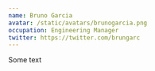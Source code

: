 ```yaml
---
name: Bruno Garcia
avatar: /static/avatars/brunogarcia.png
occupation: Engineering Manager
twitter: https://twitter.com/brungarc
---
```


Some text
